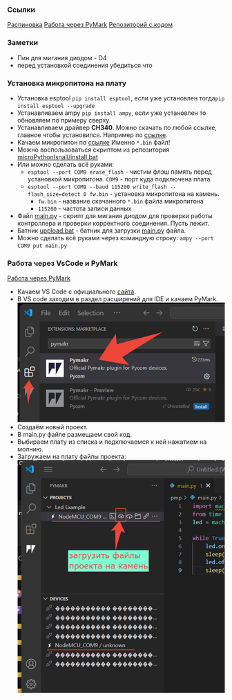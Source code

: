 ### Ссылки
[Распиновка](https://randomnerdtutorials.com/esp8266-pinout-reference-gpios/)
[Работа через PyMark](https://www.youtube.com/watch?v=YOeV14SESls&ab_channel=DonskyTech)
[Репозиторий с кодом](https://github.com/RomanVoran/microproc)

### Заметки
- Пин для мигания диодом - D4
- перед установкой соединения убедиться что

### Установка микропитона на плату

- Установка esptool
	`pip install esptool`, если уже установлен тогда`pip install esptool --upgrade`
- Устанавливаем ampy
	`pip install ampy`, если уже установлен то обновляем по примеру сверху.
- Устанавливаем драйвер **CH340**. Можно скачать по любой ссылке, главное чтобы установился. Например по [ссылке](https://wiki.amperka.ru/_media/articles:driver-ch340:ch340ser-windows.zip).
- Качаем микропитон по [ссылке](https://micropython.org/download/ESP8266_GENERIC/)
	Именно `*.bin` файл!
- Можно воспользоваться скриптом из репозитория [microPythonIsnall/install.bat](https://github.com/RomanVoran/microproc/blob/main/microPythonIsnall/install.bat)
- Или можно сделать всё руками:
	- `esptool --port COM9 erase_flash` - чистим флэш память перед установкой микропитона. `COM9` - порт куда подключена плата.
	- `esptool --port COM9 --baud 115200 write_flash --flash_size=detect 0 fw.bin` - установка микропитона на камень. 
		- `fw.bin` - название скачанного  `*.bin` файла микропитона
		- `115200` - частота записи данных
- Файл [main.py](https://github.com/RomanVoran/microproc/blob/main/microPythonIsnall/main.py) - скрипт для мигания диодом для проверки работы контроллера и проверки корректного соединения. Пусть лежит.
- Батник [uppload.bat](https://github.com/RomanVoran/microproc/blob/main/microPythonIsnall/upload.bat) - батник для загрузки [main.py](https://github.com/RomanVoran/microproc/blob/main/microPythonIsnall/main.py) файла. 
- Можно сделать всё руками через командную строку: `ampy --port COM9 put main.py`

### Работа через VsCode и PyMark
[Работа через PyMark](https://www.youtube.com/watch?v=YOeV14SESls&ab_channel=DonskyTech)
- Качаем VS Code с официального [сайта](https://code.visualstudio.com/download).
- В VS code заходим в раздел расширений для IDE и качаем PyMark.
	![](/docs/Pasted%20image%2020241208235701.png)
- Создаём новый проект.
- В main.py файле размещаем свой код.
- Выбираем плату из списка и подключаемся к ней нажатием на молнию.
- Загружаем на плату файлы проекта:
	![](/docs/Pasted%20image%2020241209000451.png)



